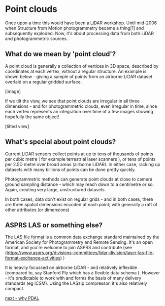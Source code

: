 # Point clouds

Once upon a time this would have been a LiDAR workshop. Until mid-2006 when Structure from Motion photogrammetry became a thing[1] and subsequently exploded. Now, it's about processing data from both LiDAR and photogrammetric sources.

## What do we mean by 'point cloud'?

A point cloud is generally a collection of vertices in 3D space, described by coordinates at each vertex, without a regular structure. An example is shown below - giving a sample of points from an airborne LiDAR dataset overlaid on a regular gridded surface.

[image]

If we tilt the view, we see that point clouds are irregular in all three dimensions - and for photogrammetric clouds, even irregular in time, since each vertex represents an integration over time of a few images showing hopefully the same object!

[tilted view]

## What's special about point clouds?

Current LiDAR sensors collect points at up to tens of thousands of points per cubic metre ( for example terrestrial laser scanners ), or tens of points per 2.5D metre over broad areas (airborne LiDAR). In either case, racking up datasets with many billions of points can be done pretty quickly.

Photogrammetric methods can generate point clouds at close to camera ground sampling distance - which may reach down to a centimetre or so. Again, creating very large, unstructured datasets.

In both cases, data don't exist on regular grids - and in both cases, there are three spatial dimensions encoded at each point; with generally a raft of other attributes (or dimensions)

## ASPRS LAS or something else?

The [LAS file format](https://www.asprs.org/divisions-committees/lidar-division/laser-las-file-format-exchange-activities) is a common data exchange standard maintained by the American Society for Photogrammetry and Remote Sensing. It's an open format, and you're welcome to join ASPRS and contribute \(see (https://www.asprs.org/divisions-committees/lidar-division/laser-las-file-format-exchange-activities) \)

It is heavily focussed on airborne LiDAR - and relatively inflexible \(compared to, say Stanford Ply which has a flexible data schema \). However - it's predictable to work with and forms the basis of many delivery standards (eg ICSM). Using the LASzip compressor, it's also relatively compact.





[next - why PDAL](0-why-pdal.md)
